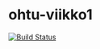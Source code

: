 # ohtu-viikko1
[![Build Status](https://travis-ci.org/durak/ohtu-viikko1.svg?branch=master)](https://travis-ci.org/durak/ohtu-viikko1)
